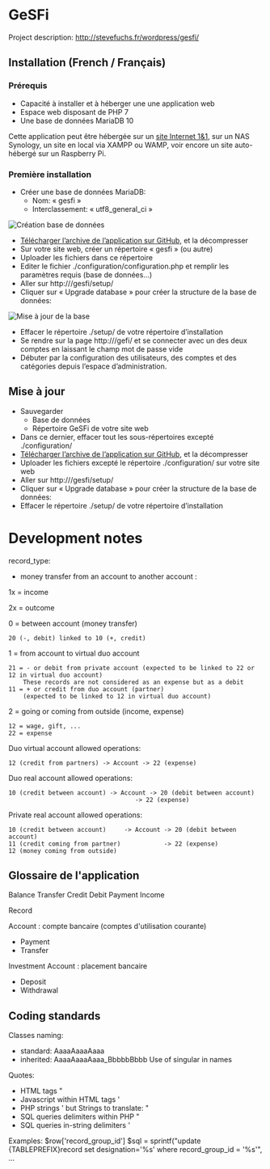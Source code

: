 # GeSFi

Project description: http://stevefuchs.fr/wordpress/gesfi/

## Installation (French / Français)

### Prérequis

* Capacité à installer et à héberger une une application web
* Espace web disposant de PHP 7
* Une base de données MariaDB 10

Cette application peut être hébergée sur un [site Internet 1&1](http://www.1and1.fr/?kwk=16605005), sur un NAS Synology, un site en local via XAMPP ou WAMP, voir encore un site auto-hébergé sur un Raspberry Pi.

### Première installation

* Créer une base de données MariaDB:
  * Nom: « gesfi »
  * Interclassement: « utf8_general_ci »

![Création base de données](https://stevefuchs.fr/wordpress/wp-content/uploads/2014/09/2017-08-27_232352.png?w=492)
* [Télécharger l’archive de l’application sur GitHub](https://github.com/CPC67128/GeSFi/archive/master.zip), et la décompresser
* Sur votre site web, créer un répertoire « gesfi » (ou autre)
* Uploader les fichiers dans ce répertoire
* Editer le fichier ./configuration/configuration.php et remplir les paramètres requis (base de données…)
* Aller sur http://<site web>/gesfi/setup/
* Cliquer sur « Upgrade database » pour créer la structure de la base de données:

![Mise à jour de la base](https://stevefuchs.fr/wordpress/wp-content/uploads/2014/09/2015-04-18_155906.png?w=600)
* Effacer le répertoire ./setup/ de votre répertoire d’installation
* Se rendre sur la page http://<site web>/gefi/ et se connecter avec un des deux comptes en laissant le champ mot de passe vide
* Débuter par la configuration des utilisateurs, des comptes et des catégories depuis l’espace d’administration.

## Mise à jour

* Sauvegarder
  * Base de données
  * Répertoire GeSFi de votre site web
* Dans ce dernier, effacer tout les sous-répertoires excepté ./configuration/
* [Télécharger l’archive de l’application sur GitHub](https://github.com/CPC67128/GeSFi/archive/master.zip), et la décompresser
* Uploader les fichiers excepté le répertoire ./configuration/ sur votre site web
* Aller sur http://<site web>/gesfi/setup/
* Cliquer sur « Upgrade database » pour créer la structure de la base de données:
* Effacer le répertoire ./setup/ de votre répertoire d’installation

# Development notes

record_type:

- money transfer from an account to another account :

1x = income

2x = outcome

0 = between account (money transfer)

    20 (-, debit) linked to 10 (+, credit)

1 = from account to virtual duo account

    21 = - or debit from private account (expected to be linked to 22 or 12 in virtual duo account)
        These records are not considered as an expense but as a debit
    11 = + or credit from duo account (partner)
        (expected to be linked to 12 in virtual duo account)

2 = going or coming from outside (income, expense)

    12 = wage, gift, ...
    22 = expense

Duo virtual account allowed operations:

    12 (credit from partners) -> Account -> 22 (expense)

Duo real account allowed operations:

    10 (credit between account) -> Account -> 20 (debit between account)
                                       -> 22 (expense)

Private real account allowed operations:

    10 (credit between account)     -> Account -> 20 (debit between account)
    11 (credit coming from partner)            -> 22 (expense)
    12 (money coming from outside)

## Glossaire de l'application


Balance
Transfer
Credit
Debit
Payment
Income



Record

Account : compte bancaire (comptes d'utilisation courante)

* Payment
* Transfer

Investment Account : placement bancaire

* Deposit
* Withdrawal

## Coding standards

Classes naming:
- standard: AaaaAaaaAaaa
- inherited: AaaaAaaaAaaa_BbbbbBbbb
Use of singular in names

Quotes:
- HTML tags "
- Javascript within HTML tags '
- PHP strings '
but Strings to translate: "
- SQL queries delimiters within PHP "
- SQL queries in-string delimiters '

Examples:
 $row['record_group_id']
 $sql = sprintf("update {TABLEPREFIX}record set designation='%s' where record_group_id = '%s'", ...
